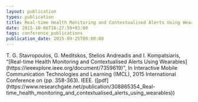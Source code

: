 ```yaml
---
layout: publication
types: publication
title: Real-time Health Monitoring and Contextualised Alerts Using Wearables
date: 2015-10-06T16:27:59+03:00
tags: conference_publications
publication_date: 2015-09-25T00:00:00
---
```

<p>T. G. Stavropoulos, G. Meditskos, Stelios Andreadis and I. Kompatsiaris, “[Real-time Health Monitoring and Contextualised Alerts Using Wearables](https://ieeexplore.ieee.org/document/7359619)", In&nbsp;Interactive Mobile Communication Technologies and Learning (IMCL), 2015 International Conference on&nbsp;(pp. 358-363). IEEE. ([pdf](https://www.researchgate.net/publication/308865354_Real-time_health_monitoring_and_contextualised_alerts_using_wearables))</p>